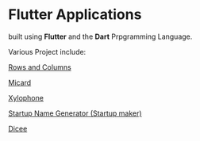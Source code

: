 # Flutter Applications

built using **Flutter** and the **Dart** Prpgramming Language.

Various Project include:



[Rows and Columns](row_and_columns/ "rows and Columns")

[Micard](micard/ "micard")

[Xylophone](xylophone/ "play musical sounds")

[Startup Name Generator (Startup maker)](startup_maker/ "find that startup name")

[Dicee](dicee/ "a fun dice game")